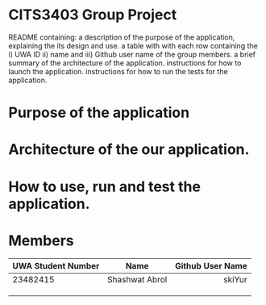 # CITS3403 Group Project

README containing:
a description of the purpose of the application, explaining the its design and use.
a table with with each row containing the i) UWA ID ii) name and iii) Github user name of the group members.
a brief summary of the architecture of the application.
instructions for how to launch the application.
instructions for how to run the tests for the application.

# Purpose of the application
# Architecture of the our application.
# How to use, run and test the application. 


# Members 

| UWA Student Number | Name | Github User Name |
| :---               |     :---:      |          ---: |
| 23482415           | Shashwat Abrol | skiYur        |
|                    |                |               |
|                    |                |               |
|                    |                |               |


